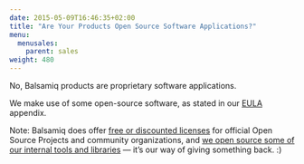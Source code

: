 ```yaml
---
date: 2015-05-09T16:46:35+02:00
title: "Are Your Products Open Source Software Applications?"
menu:
  menusales:
    parent: sales
weight: 480
---
```


No, Balsamiq products are proprietary software applications.

We make use of some open-source software, as stated in our [EULA](https://balsamiq.com/eulas) appendix.

Note: Balsamiq does offer [free or discounted licenses](https://balsamiq.com/free) for official Open Source Projects and community organizations, and [we open source some of our internal tools and libraries](/resources/opensourcecontributions/) — it’s our way of giving something back. :)